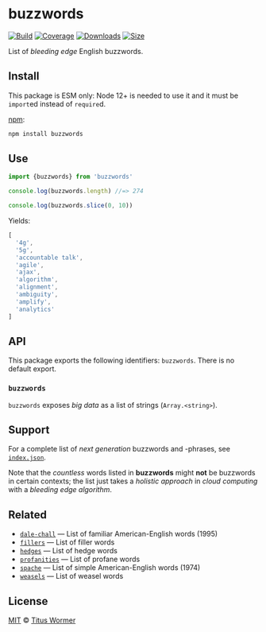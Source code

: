 # buzzwords

[![Build][build-badge]][build]
[![Coverage][coverage-badge]][coverage]
[![Downloads][downloads-badge]][downloads]
[![Size][size-badge]][size]

List of *bleeding edge* English buzzwords.

## Install

This package is ESM only: Node 12+ is needed to use it and it must be `import`ed
instead of `require`d.

[npm][]:

```sh
npm install buzzwords
```

## Use

```js
import {buzzwords} from 'buzzwords'

console.log(buzzwords.length) //=> 274

console.log(buzzwords.slice(0, 10))
```

Yields:

```js
[
  '4g',
  '5g',
  'accountable talk',
  'agile',
  'ajax',
  'algorithm',
  'alignment',
  'ambiguity',
  'amplify',
  'analytics'
]
```

## API

This package exports the following identifiers: `buzzwords`.
There is no default export.

### `buzzwords`

`buzzwords` exposes *big data* as a list of strings (`Array.<string>`).

## Support

For a complete list of *next generation* buzzwords and -phrases, see
[`index.json`][data].

Note that the *countless* words listed in **buzzwords** might **not** be
buzzwords in certain contexts; the list just takes a *holistic approach* in
*cloud computing* with a *bleeding edge* *algorithm*.

## Related

*   [`dale-chall`](https://github.com/words/dale-chall)
    — List of familiar American-English words (1995)
*   [`fillers`](https://github.com/words/fillers)
    — List of filler words
*   [`hedges`](https://github.com/words/hedges)
    — List of hedge words
*   [`profanities`](https://github.com/words/profanities)
    — List of profane words
*   [`spache`](https://github.com/words/spache)
    — List of simple American-English words (1974)
*   [`weasels`](https://github.com/words/weasels)
    — List of weasel words

## License

[MIT][license] © [Titus Wormer][author]

<!-- Definitions -->

[build-badge]: https://github.com/words/buzzwords/workflows/main/badge.svg

[build]: https://github.com/words/buzzwords/actions

[coverage-badge]: https://img.shields.io/codecov/c/github/words/buzzwords.svg

[coverage]: https://codecov.io/github/words/buzzwords

[downloads-badge]: https://img.shields.io/npm/dm/buzzwords.svg

[downloads]: https://www.npmjs.com/package/buzzwords

[size-badge]: https://img.shields.io/bundlephobia/minzip/buzzwords.svg

[size]: https://bundlephobia.com/result?p=buzzwords

[npm]: https://docs.npmjs.com/cli/install

[license]: license

[author]: https://wooorm.com

[data]: index.js
